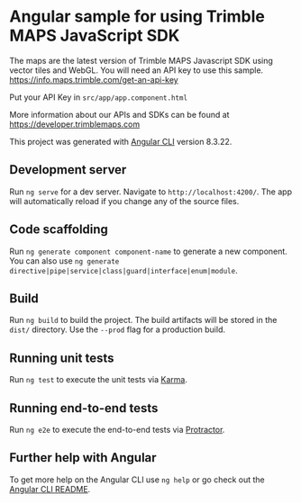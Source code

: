 # Angular sample for using Trimble MAPS JavaScript SDK

The maps are the latest version of Trimble MAPS Javascript SDK using vector tiles and WebGL. You will need an API key to use this sample. https://info.maps.trimble.com/get-an-api-key

Put your API Key in `src/app/app.component.html`

More information about our APIs and SDKs can be found at https://developer.trimblemaps.com

This project was generated with [Angular CLI](https://github.com/angular/angular-cli) version 8.3.22.

## Development server

Run `ng serve` for a dev server. Navigate to `http://localhost:4200/`. The app will automatically reload if you change any of the source files.

## Code scaffolding

Run `ng generate component component-name` to generate a new component. You can also use `ng generate directive|pipe|service|class|guard|interface|enum|module`.

## Build

Run `ng build` to build the project. The build artifacts will be stored in the `dist/` directory. Use the `--prod` flag for a production build.

## Running unit tests

Run `ng test` to execute the unit tests via [Karma](https://karma-runner.github.io).

## Running end-to-end tests

Run `ng e2e` to execute the end-to-end tests via [Protractor](http://www.protractortest.org/).

## Further help with Angular

To get more help on the Angular CLI use `ng help` or go check out the [Angular CLI README](https://github.com/angular/angular-cli/blob/master/README.md).
